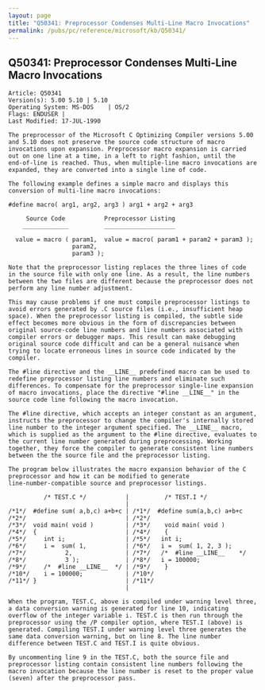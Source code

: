 ```yaml
---
layout: page
title: "Q50341: Preprocessor Condenses Multi-Line Macro Invocations"
permalink: /pubs/pc/reference/microsoft/kb/Q50341/
---
```


## Q50341: Preprocessor Condenses Multi-Line Macro Invocations

	Article: Q50341
	Version(s): 5.00 5.10 | 5.10
	Operating System: MS-DOS    | OS/2
	Flags: ENDUSER |
	Last Modified: 17-JUL-1990
	
	The preprocessor of the Microsoft C Optimizing Compiler versions 5.00
	and 5.10 does not preserve the source code structure of macro
	invocations upon expansion. Preprocessor macro expansion is carried
	out on one line at a time, in a left to right fashion, until the
	end-of-line is reached. Thus, when multiple-line macro invocations are
	expanded, they are converted into a single line of code.
	
	The following example defines a simple macro and displays this
	conversion of multi-line macro invocations:
	
	#define macro( arg1, arg2, arg3 ) arg1 + arg2 + arg3
	
	     Source Code           Preprocessor Listing
	    _____________          ____________________
	
	  value = macro ( param1,  value = macro( param1 + param2 + param3 );
	                  param2,
	                  param3 );
	
	Note that the preprocessor listing replaces the three lines of code
	in the source file with only one line. As a result, the line numbers
	between the two files are different because the preprocessor does not
	perform any line number adjustment.
	
	This may cause problems if one must compile preprocessor listings to
	avoid errors generated by .C source files (i.e., insufficient heap
	space). When the preprocessor listing is compiled, the subtle side
	effect becomes more obvious in the form of discrepancies between
	original source-code line numbers and line numbers associated with
	compiler errors or debugger maps. This result can make debugging
	original source code difficult and can be a general nuisance when
	trying to locate erroneous lines in source code indicated by the
	compiler.
	
	The #line directive and the __LINE__ predefined macro can be used to
	redefine preprocessor listing line numbers and eliminate such
	differences. To compensate for the preprocessor single-line expansion
	of macro invocations, place the directive "#line __LINE__" in the
	source code line following the macro invocation.
	
	The #line directive, which accepts an integer constant as an argument,
	instructs the preprocessor to change the compiler's internally stored
	line number to the integer argument specified. The __LINE__ macro,
	which is supplied as the argument to the #line directive, evaluates to
	the current line number generated during preprocessing. Working
	together, they force the compiler to generate consistent line numbers
	between the the source file and the preprocessor listing.
	
	The program below illustrates the macro expansion behavior of the C
	preprocessor and how it can be modified to generate
	line-number-compatible source and preprocessor listings.
	
	          /* TEST.C */           |          /* TEST.I */
	                                 |
	/*1*/  #define sum( a,b,c) a+b+c | /*1*/  #define sum(a,b,c) a+b+c
	/*2*/                            | /*2*/
	/*3*/  void main( void )         | /*3*/    void main( void )
	/*4*/  {                         | /*4*/    {
	/*5*/     int i;                 | /*5*/   int i;
	/*6*/     i =  sum( 1,           | /*6*/   i =  sum( 1, 2, 3 );
	/*7*/           2,               | /*7*/   /*  #line __LINE__    */
	/*8*/           3 );             | /*8*/   i = 100000;
	/*9*/     /*  #line __LINE__  */ | /*9*/    }
	/*10*/    i = 100000;            | /*10*/
	/*11*/ }                         | /*11*/
	                                 |
	
	When the program, TEST.C, above is compiled under warning level three,
	a data conversion warning is generated for line 10, indicating
	overflow of the integer variable i. TEST.C is then run through the
	preprocessor using the /P compiler option, where TEST.I (above) is
	generated. Compiling TEST.I under warning level three generates the
	same data conversion warning, but on line 8. The line number
	difference between TEST.C and TEST.I is quite obvious.
	
	By uncommenting line 9 in the TEST.C, both the source file and
	preprocessor listing contain consistent line numbers following the
	macro invocation because the line number is reset to the proper value
	(seven) after the preprocessor pass.
